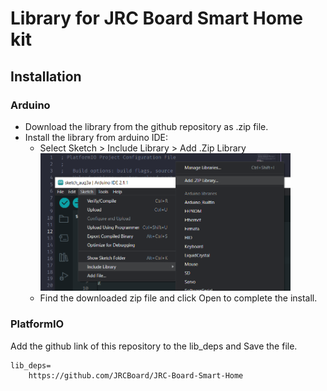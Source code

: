 # Library for JRC Board Smart Home kit

## Installation

### Arduino

- Download the library from the github repository as .zip file.
- Install the library from arduino IDE:
  - Select Sketch > Include Library > Add .Zip Library
    <img src="docs/images/arduino_installation.png" width="400">
  - Find the downloaded zip file and click Open to complete the install.

### PlatformIO

Add the github link of this repository to the lib_deps and Save the file.

```
lib_deps=
    https://github.com/JRCBoard/JRC-Board-Smart-Home
```

